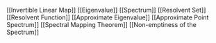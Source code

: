 [[Invertible Linear Map]]
[[Eigenvalue]]
[[Spectrum]]
[[Resolvent Set]]
[[Resolvent Function]]
[[Approximate Eigenvalue]]
[[Approximate Point Spectrum]]
[[Spectral Mapping Theorem]]
[[Non-emptiness of the Spectrum]]